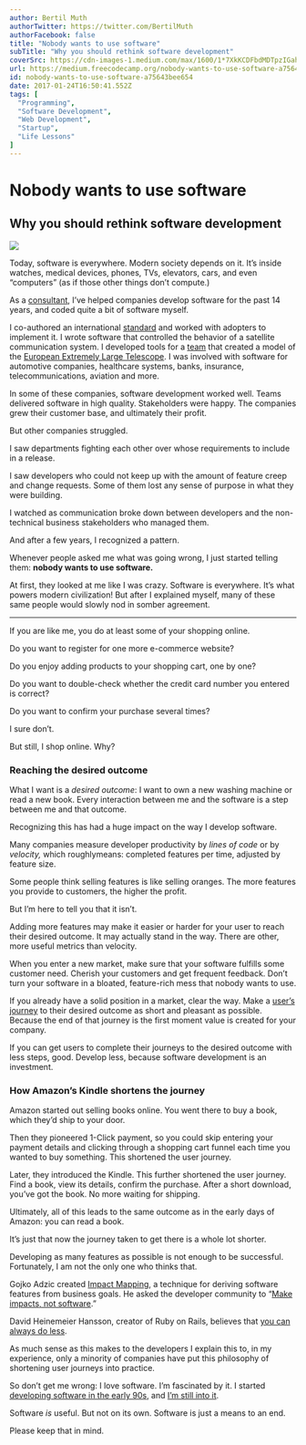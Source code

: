 ```yaml
---
author: Bertil Muth
authorTwitter: https://twitter.com/BertilMuth
authorFacebook: false
title: "Nobody wants to use software"
subTitle: "Why you should rethink software development"
coverSrc: https://cdn-images-1.medium.com/max/1600/1*7XkKCDFbdMDTpzIGahpMTA.jpeg
url: https://medium.freecodecamp.org/nobody-wants-to-use-software-a75643bee654
id: nobody-wants-to-use-software-a75643bee654
date: 2017-01-24T16:50:41.552Z
tags: [
  "Programming",
  "Software Development",
  "Web Development",
  "Startup",
  "Life Lessons"
]
---
```

# Nobody wants to use software

## Why you should rethink software development



![](https://cdn-images-1.medium.com/max/1600/1*7XkKCDFbdMDTpzIGahpMTA.jpeg)



Today, software is everywhere. Modern society depends on it. It’s inside watches, medical devices, phones, TVs, elevators, cars, and even “computers” (as if those other things don’t compute.)

As a [consultant](https://www.hood-group.com/en/), I’ve helped companies develop software for the past 14 years, and coded quite a bit of software myself.

I co-authored an international [standard](http://www.omg.org/spec/ReqIF/Current/) and worked with adopters to implement it. I wrote software that controlled the behavior of a satellite communication system. I developed tools for a [team](http://www.omgwiki.org/MBSE/doku.php?id=mbse:telescope) that created a model of the [European Extremely Large Telescope](https://en.wikipedia.org/wiki/European_Extremely_Large_Telescope). I was involved with software for automotive companies, healthcare systems, banks, insurance, telecommunications, aviation and more.

In some of these companies, software development worked well. Teams delivered software in high quality. Stakeholders were happy. The companies grew their customer base, and ultimately their profit.

But other companies struggled.

I saw departments fighting each other over whose requirements to include in a release.

I saw developers who could not keep up with the amount of feature creep and change requests. Some of them lost any sense of purpose in what they were building.

I watched as communication broke down between developers and the non-technical business stakeholders who managed them.

And after a few years, I recognized a pattern.

Whenever people asked me what was going wrong, I just started telling them: **nobody wants to use software.**

At first, they looked at me like I was crazy. Software is everywhere. It’s what powers modern civilization! But after I explained myself, many of these same people would slowly nod in somber agreement.











* * *







If you are like me, you do at least some of your shopping online.

Do you want to register for one more e-commerce website?

Do you enjoy adding products to your shopping cart, one by one?

Do you want to double-check whether the credit card number you entered is correct?

Do you want to confirm your purchase several times?

I sure don’t.

But still, I shop online. Why?

### Reaching the desired outcome

What I want is a _desired outcome_: I want to own a new washing machine or read a new book. Every interaction between me and the software is a step between me and that outcome.

Recognizing this has had a huge impact on the way I develop software.

Many companies measure developer productivity by _lines of code_ or by _velocity,_ which roughlymeans: completed features per time, adjusted by feature size.

Some people think selling features is like selling oranges. The more features you provide to customers, the higher the profit.

But I’m here to tell you that it isn’t.

Adding more features may make it easier or harder for your user to reach their desired outcome. It may actually stand in the way. There are other, more useful metrics than velocity.

When you enter a new market, make sure that your software fulfills some customer need. Cherish your customers and get frequent feedback. Don’t turn your software in a bloated, feature-rich mess that nobody wants to use.

If you already have a solid position in a market, clear the way. Make a [user’s journey](https://en.wikipedia.org/wiki/User_journey) to their desired outcome as short and pleasant as possible. Because the end of that journey is the first moment value is created for your company.

If you can get users to complete their journeys to the desired outcome with less steps, good. Develop less, because software development is an investment.

### How Amazon’s Kindle shortens the journey

Amazon started out selling books online. You went there to buy a book, which they’d ship to your door.

Then they pioneered 1-Click payment, so you could skip entering your payment details and clicking through a shopping cart funnel each time you wanted to buy something. This shortened the user journey.

Later, they introduced the Kindle. This further shortened the user journey. Find a book, view its details, confirm the purchase. After a short download, you’ve got the book. No more waiting for shipping.

Ultimately, all of this leads to the same outcome as in the early days of Amazon: you can read a book.

It’s just that now the journey taken to get there is a whole lot shorter.

Developing as many features as possible is not enough to be successful. Fortunately, I am not the only one who thinks that.

Gojko Adzic created [Impact Mapping](https://www.impactmapping.org), a technique for deriving software features from business goals. He asked the developer community to “[Make impacts, not software](https://www.infoq.com/presentations/keynote-agile-toronto-2013).”

David Heinemeier Hansson, creator of Ruby on Rails, believes that [you can always do less](https://signalvnoise.com/posts/2106-you-can-always-do-less).

As much sense as this makes to the developers I explain this to, in my experience, only a minority of companies have put this philosophy of shortening user journeys into practice.

So don’t get me wrong: I love software. I’m fascinated by it. I started [developing software in the early 90s](https://medium.com/@BertilMuth/being-a-computer-freak-in-the-early-90s-part-0-51698a69d832#.t074bipz0), and [I’m still into it](https://github.com/bertilmuth/requirementsascode).

Software _is_ useful. But not on its own. Software is just a means to an end.

Please keep that in mind.









